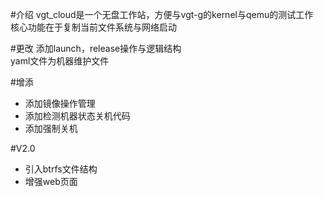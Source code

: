 #介绍
vgt_cloud是一个无盘工作站，方便与vgt-g的kernel与qemu的测试工作  
核心功能在于复制当前文件系统与网络启动

#更改
添加launch，release操作与逻辑结构  
yaml文件为机器维护文件

#增添
- 添加镜像操作管理  
- 添加检测机器状态关机代码  
- 添加强制关机  

#V2.0
- 引入btrfs文件结构  
- 增强web页面  

